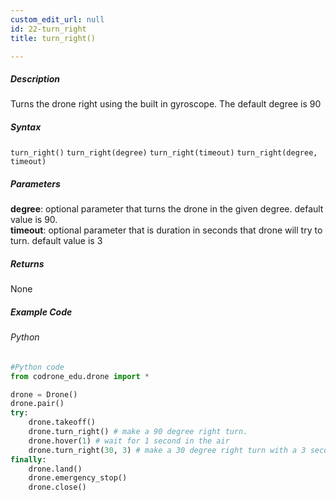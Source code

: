 ```yaml
---
custom_edit_url: null
id: 22-turn_right
title: turn_right()

---
```


##### Description

Turns the drone right using the built in gyroscope. The default degree is 90


##### Syntax
```turn_right()```
```turn_right(degree)```
```turn_right(timeout)```
```turn_right(degree, timeout)```

##### Parameters
**degree**: optional parameter that turns the drone in the given degree. default value is 90. <br /> 
**timeout**: optional parameter that is duration in seconds that drone will try to turn. default value is 3 <br /> 

##### Returns

None

##### Example Code
###### Python
```python
#Python code
from codrone_edu.drone import *

drone = Drone()
drone.pair()
try:
    drone.takeoff()
    drone.turn_right() # make a 90 degree right turn.
    drone.hover(1) # wait for 1 second in the air
    drone.turn_right(30, 3) # make a 30 degree right turn with a 3 second timeout.
finally:
    drone.land()
    drone.emergency_stop()
    drone.close()
```